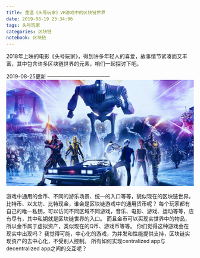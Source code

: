 ```yaml
---
title: 重温《头号玩家》VR游戏中的区块链世界
date: 2019-08-19 23:34:06
tags: 头号玩家
categories: 区块链
notebook: 区块链
---
```


2018年上映的电影《头号玩家》，得到许多年轻人的喜爱，故事情节紧凑而又丰富，其中包含许多区块链世界的元素，咱们一起探讨下吧。

2019-08-25更新
————————————
![ready-player-one](重温《头号玩家》VR游戏中的区块链世界/ready-player-one.jpg)
<!-- more -->
游戏中通用的金币、不同的游乐场景、统一的入口等等，貌似现在的区块链世界。
比特币、以太坊、比特现金，谁会是区块链游戏中的通用货币呢？
每个玩家都有自己的唯一私钥，可以访问不同区域不同游戏，音乐、电影、游戏、运动等等，应有尽有，其中私钥就是区块链世界的入口。
而且金币可以买现实世界中的物品，所以金币属于虚拟资产，类似现在的Q币、游戏币等等。
你们觉得这种游戏会在现实中出现吗？
我觉得可能，中心化的游戏，为并发和性能提供支持，区块链实现资产的去中心化，不受别人控制。
所有如何实现centralized app与decentralized app之间的交互呢？

